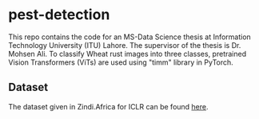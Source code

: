 # pest-detection
This repo contains the code for an MS-Data Science thesis at Information Technology University (ITU) Lahore. The supervisor of the thesis is Dr. Mohsen Ali. To classify Wheat rust images into three classes, pretrained Vision Transformers (ViTs) are used using "timm" library in PyTorch. 

## Dataset
The dataset given in Zindi.Africa for ICLR can be found [here](https://drive.google.com/drive/folders/1X8MO16_l1_LaXlzUPbBdFUF7hHUCCqSZ?usp=sharing).
